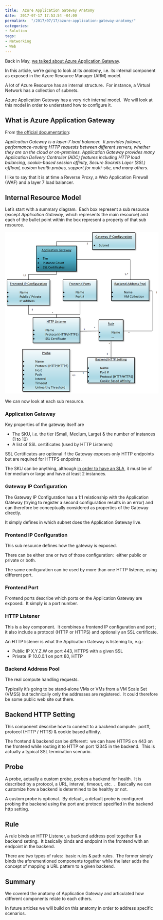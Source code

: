 ```yaml
---
title:  Azure Application Gateway Anatomy
date:  2017-07-17 17:53:54 -04:00
permalink:  "/2017/07/17/azure-application-gateway-anatomy/"
categories:
- Solution
tags:
- Networking
- Web
---
```

<p>Back in May, <a href="https://vincentlauzon.com/2017/05/08/url-routing-with-azure-application-gateway/">we talked about Azure Application Gateway</a>.</p><p>In this article, we’re going to look at its <em>anatomy</em>, i.e. its internal component as exposed in the Azure Resource Manager (ARM) model.</p><p>A lot of Azure Resource has an internal structure.&nbsp; For instance, a Virtual Network has a collection of subnets.</p><p>Azure Application Gateway has a very rich internal model.&nbsp; We will look at this model in order to understand how to configure it.<h2>What is Azure Application Gateway</h2></p><p>From <a href="https://docs.microsoft.com/en-us/azure/application-gateway/application-gateway-create-gateway-arm">the official documentation</a>:</p><p><em>Application Gateway is a layer-7 load balancer.&nbsp; It provides failover, performance-routing HTTP requests between different servers, whether they are on the cloud or on-premises. Application Gateway provides many Application Delivery Controller (ADC) features including HTTP load balancing, cookie-based session affinity, Secure Sockets Layer (SSL) offload, custom health probes, support for multi-site, and many others.</em></p><p>I like to say that it is at time a Reverse Proxy, a Web Application Firewall (WAF) and a layer 7 load balancer.<h2>Internal Resource Model</h2></p><p>Let’s start with a summary diagram.&nbsp; Each box represent a sub resource (except <em>Application Gateway</em>, which represents the main resource) and each of the bullet point within the box represent a property of that sub resource.</p><p><a href="assets/2017/7/azure-application-gateway-anatomy/image4.png"><img title="image" style="border:0 currentcolor;border-image:none;display:inline;background-image:none;" alt="image" src="assets/2017/7/azure-application-gateway-anatomy/image_thumb4.png" border="0"/></a></p><p>We can now look at each sub resource.</p><h3>Application Gateway</h3><p>Key properties of the gateway itself are</p><ul><li>The SKU, i.e. the tier (Small, Medium, Large) &amp; the number of instances (1 to 10)</li><li>A list of SSL certificates (used by HTTP Listeners)</li></ul><p>SSL Certificates are optional if the Gateway exposes only HTTP endpoints but are required for HTTPS endpoints.</p><p>The SKU can be anything, although <a href="https://azure.microsoft.com/en-us/support/legal/sla/application-gateway/v1_0/" target="_blank">in order to have an SLA</a>, it must be of tier medium or large and have at least 2 instances.</p><h3>Gateway IP Configuration</h3><p>The Gateway IP Configuration has a 1:1 relationship with the Application Gateway (trying to register a second configuration results in an error) and can therefore be conceptually considered as properties of the Gateway directly.</p><p>It simply defines in which subnet does the Application Gateway live.</p><h3>Frontend IP Configuration</h3><p>This sub resource defines how the gateway is exposed.</p><p>There can be either one or two of those configuration:&nbsp; either public or private or both.</p><p>The same configuration can be used by more than one HTTP listener, using different port.</p><h3>Frontend Port</h3><p>Frontend ports describe which ports on the Application Gateway are exposed.&nbsp; It simply is a port number.</p><h3>HTTP Listener</h3><p>This is a key component.&nbsp; It combines a frontend IP configuration and port ; it also include a protocol (HTTP or HTTPS) and optionally an SSL certificate.</p><p>An HTTP listener is what the Application Gateway is listening to, e.g.:</p><ul><li>Public IP X.Y.Z.W on port 443, HTTPS with a given SSL</li><li>Private IP 10.0.0.1 on port 80, HTTP</li></ul><h3>Backend Address Pool</h3><p>The real compute handling requests.</p><p>Typically it’s going to be stand-alone VMs or VMs from a VM Scale Set (VMSS) but technically only the addresses are registered.&nbsp; It could therefore be some public web site out there.</p><h2>Backend HTTP Setting</h2><p>This component describe how to connect to a backend compute:&nbsp; port#, protocol (HTTP / HTTS) &amp; cookie based affinity.</p><p>The frontend &amp; backend can be different:&nbsp; we can have HTTPS on 443 on the frontend while routing it to HTTP on port 12345 in the backend.&nbsp; This is actually a typical SSL termination scenario.</p><h2>Probe</h2><p>A probe, actually a custom probe, probes a backend for health.&nbsp; It is described by a protocol, a URL, interval, timeout, etc.&nbsp; .&nbsp; Basically we can customize how a backend is determined to be healthy or not.</p><p>A custom probe is optional.&nbsp; By default, a default probe is configured probing the backend using the port and protocol specified in the backend http setting.</p><h2>Rule</h2><p>A rule binds an HTTP Listener, a backend address pool together &amp; a backend setting.&nbsp; It basically binds and endpoint in the frontend with an endpoint in the backend.</p><p>There are two types of rules:&nbsp; basic rules &amp; path rules.&nbsp; The former simply binds the aforementioned components together while the later adds the concept of mapping a URL pattern to a given backend.</p><h2>Summary</h2><p>We covered the anatomy of Application Gateway and articulated how different components relate to each others.</p><p>In future articles we will build on this anatomy in order to address specific scenarios.</p>